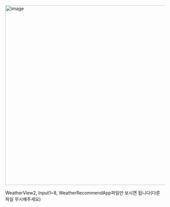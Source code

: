<img width="567" alt="image" src="https://github.com/SUSC-KR/SwiftUI-WeatherRecommendApp/assets/101008357/9efd4556-053b-44c2-b244-726ce80a0065">

WeatherView2, Input1~8, WeatherRecommendApp파일만 보시면 됩니다(다른 파일 무시해주세요)
